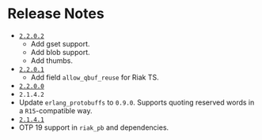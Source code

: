 Release Notes
=============

* [`2.2.0.2`](https://github.com/basho/riak_pb/compare/2.2.0.1...2.2.0.2)
  * Add gset support.
  * Add blob support.
  * Add thumbs.
* [`2.2.0.1`](https://github.com/basho/riak_pb/compare/2.2.0.0...2.2.0.1)
  * Add field `allow_qbuf_reuse` for Riak TS.
* [`2.2.0.0`](https://github.com/basho/riak_pb/compare/2.1.4.2...2.2.0.0)
* `2.1.4.2`
 * Update `erlang_protobuffs` to `0.9.0`. Supports quoting reserved words in a `R15`-compatible way.
* [`2.1.4.1`](https://github.com/basho/riak_pb/issues?q=milestone%3Ariak_pb-2.1.4.1)
 * OTP 19 support in `riak_pb` and dependencies.
 
